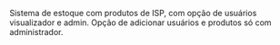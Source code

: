 Sistema de estoque com produtos de ISP, com opção de usuários visualizador e admin.
Opção de adicionar usuários e produtos só com administrador.
